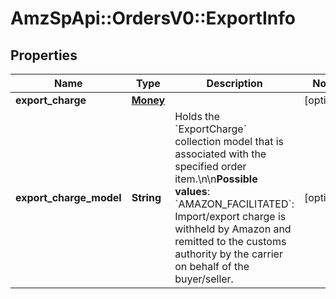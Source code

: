 # AmzSpApi::OrdersV0::ExportInfo

## Properties
Name | Type | Description | Notes
------------ | ------------- | ------------- | -------------
**export_charge** | [**Money**](Money.md) |  | [optional] 
**export_charge_model** | **String** | Holds the &#x60;ExportCharge&#x60; collection model that is associated with the specified order item.\\n\\n**Possible values**: &#x60;AMAZON_FACILITATED&#x60;: Import/export charge is withheld by Amazon and remitted to the customs authority by the carrier on behalf of the buyer/seller. | [optional] 

